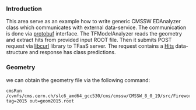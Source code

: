 ### Introduction
This area serve as an example how to write generic CMSSW EDAnalyzer class which
communicates with external data-service. The communication is done via
[protobuf](https://developers.google.com/protocol-buffers/) interface.  The
TFModelAnalyzer reads the geometry and extract hits from provided input ROOT
file. Then it submits POST request via [libcurl](https://curl.haxx.se/libcurl)
library to TFaaS server. The request contains a
[Hits](https://github.com/vkuznet/TFaaS/blob/master/src/proto/tfaas.proto)
data-structure and response has class predictions.

### Geometry
we can obtain the geometry file via the following command:
```
cmsRun
/cvmfs/cms.cern.ch/slc6_amd64_gcc530/cms/cmssw/CMSSW_8_0_19/src/Fireworks/Geometry/python/dumpRecoGeometry_cfg.py
tag=2015 out=geom2015.root
```
